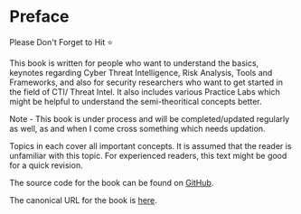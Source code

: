 # Preface

Please Don't Forget to Hit ⭐

This book is written for people who want to understand the basics, keynotes regarding Cyber Threat Intelligence, Risk Analysis, Tools and Frameworks, and also for security researchers who want to get started in the field of CTI/ Threat Intel. It also includes various Practice Labs which might be helpful to understand the semi-theoritical concepts better.

Note - This book is under process and will be completed/updated regularly as well, as and when I come cross something which needs updation.

Topics in each cover all important concepts. It is assumed that the reader is unfamiliar with this topic. For experienced readers, this text might be good for a quick revision.

The source code for the book can be found on [GitHub](https://github.com/NucleiAv/CTIHandbook).

The canonical URL for the book is [here](https://nuclei-av.gitbook.io/cyber-threat-intelligence).

